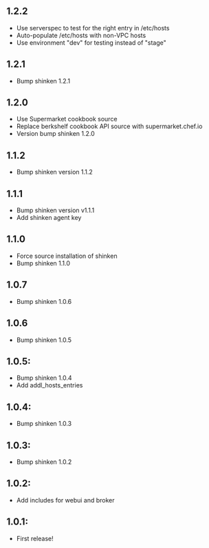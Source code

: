 ## 1.2.2

* Use serverspec to test for the right entry in /etc/hosts
* Auto-populate /etc/hosts with non-VPC hosts
* Use environment "dev" for testing instead of "stage"

## 1.2.1

* Bump shinken 1.2.1

## 1.2.0

* Use Supermarket cookbook source
* Replace berkshelf cookbook API source with supermarket.chef.io
* Version bump shinken 1.2.0

## 1.1.2

* Bump shinken version 1.1.2

## 1.1.1

* Bump shinken version v1.1.1
* Add shinken agent key

## 1.1.0

* Force source installation of shinken
* Bump shinken 1.1.0

## 1.0.7

* Bump shinken 1.0.6

## 1.0.6

* Bump shinken 1.0.5

## 1.0.5:

* Bump shinken 1.0.4
* Add addl_hosts_entries

## 1.0.4:

* Bump shinken 1.0.3

## 1.0.3:

* Bump shinken 1.0.2

## 1.0.2:

* Add includes for webui and broker

## 1.0.1:

* First release!
